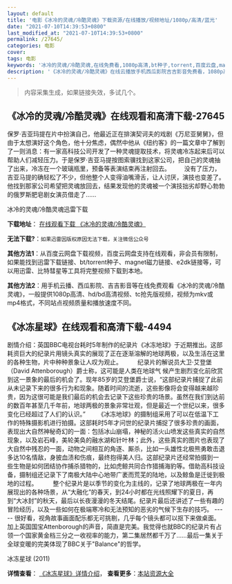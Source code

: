 ```yaml
---
layout: default
title: '电影《冰冷的灵魂/冷酷灵魂》下载资源/在线播放/视频地址/1080p/高清/蓝光'
date: "2021-07-10T14:39:53+0800"
last_modified_at: "2021-07-10T14:39:53+0800"
permalink: /27645/
categories: 电影
cover:
tags: 电影
keywords: '冰冷的灵魂/冷酷灵魂,在线免费看,1080p高清,bt种子,torrent,百度云盘,magnet,磁力链,迅雷下载资源'
description: '《冰冷的灵魂/冷酷灵魂》在线云播放手机西瓜影院吉吉影音免费看，1080p高清bd/hd未删减完整版和tc抢先枪版，mkv/mp4格式，附带bt/torrent种子、magnet/磁力链、百度云盘、网盘资源迅雷下载链接'
---
```


>内容采集生成，如果链接失效，多试几个。


## 《冰冷的灵魂/冷酷灵魂》在线观看和高清下载-27645

保罗·吉亚玛提在片中扮演自己，他最近正在排演契诃夫的戏剧《万尼亚舅舅》，但由于太想演好这个角色，他十分焦虑，偶然中他从《纽约客》的一篇文章中了解到了一则消息：有一家高科技公司开发了一种灵魂提取技术，将灵魂冷冻起来后可以帮助人们减轻压力。于是保罗&middot;吉亚马提按图索骥找到这家公司，把自己的灵魂抽了出来，冷冻在一个玻璃瓶里，预备等表演结束再注射回去。 　　没有了压力，吉亚马提的确轻松了不少，但他整个人变得油嘴滑舌，让人讨厌，演技也变差了。他找到那家公司希望把灵魂放回去，结果发现他的灵魂被一个演技拙劣却野心勃勃的俄罗斯肥皂剧女演员借走了&hellip;…


冰冷的灵魂/冷酷灵魂迅雷下载

**下载地址**： [在线观看下载 《冰冷的灵魂/冷酷灵魂》](https://www.993dy.com//vod-detail-id-20813.html) 


**无法下载?**：`如果迅雷因版权原因无法下载，关注微信公众号 `

**其他方法1**：从百度云网盘下载视频，百度云网盘支持在线观看，非会员有限制，如果能找到迅雷下载链接、bt/torrent种子、magnet磁力链接、e2dk链接等，可以用迅雷、比特彗星等工具将完整视频下载到本地。

**其他方法2**：用手机云播、西瓜影院、吉吉影音等在线免费观看《冰冷的灵魂/冷酷灵魂》，一般提供1080p高清、hd/bd高清视频、tc抢先版视频，视频为mkv或mp4格式，不同站点视频质量和播放速度不同。


## 《冰冻星球》在线观看和高清下载-4494

剧情介绍：英国BBC电视台耗时5年制作的纪录片《冰冻地球》于近期推出。这部耗资巨大的纪录片用镜头真实的展现了正在逐渐溶解的地球两极，以及生活在这里的各种生物，片中种种景象让人叹为观止。  　　纪录片的解说员大卫·艾登堡（David Attenborough）爵士称，这可能是人类在地球气 候产生剧烈变化前欣赏到这一景象的最后的机会了。现年85岁的艾登堡爵士说，“这部纪录片捕捉了此前从未记录下来的很多行为和现象。随着时间的流逝，这些影像将会变得越来越珍贵，因为这很可能是我们最后的机会去记录下这些珍贵的场景。虽然在我们到达前的数百年甚至几千年前，地球两极的景象非常壮观，但是最近一个世纪以来，很多变化已经超过了人们的认识。”  　　《冰冻地球》的摄制组采用了可以在低温下工作的特殊摄影机进行拍摄。这部耗时5年才问世的纪录片捕捉了很多珍贵的画面，表现出大自然神秘奇幻的一面：包括冰山崩塌，神秘的活火山喷发这些真实的自然现象，以及岩石峰，美轮美奂的融水湖和针叶林；此外，这些真实的图片也表现了大自然中残忍的一面，动物之间相互的角逐、厮杀，比如一头雄性北极熊勇敢击退多达10名情敌，身披血渍和伤痕，最终抱得美人归。这部纪录片还经常拍摄到一些生物是如何团结协作捕杀猎物的，比如虎鲸共同合作猎捕海豹等。借助高科技设备，摄制组还记录下了南极大陆中心地带广袤而荒芜的陆地，以及鲸鱼是迁徙到极地的过程。  　　整个纪录片是以季节的变化为主线的，记录了地球两极在一年内展现出的各种场景，从“大融化”的春天，到24小时都在光线照耀下的夏日，再到“大冰封”的秋天，最后以长夜漫漫的冬天结尾。纪录片最后还讲述了一些有趣的冒险经历，以及一些如何在极端寒冷和无法预知的恶劣的气候下生存的技巧。 ----- 很好看，视角故事画面配乐都无可挑剔，几乎每个镜头都可以抠下来做桌面。加上英国国宝Attenborough的声音，简直是完美。我觉得也就BBC的纪录片有占领一个国家黄金档三分之一收视率的能力，第二集居然都千万了……最后一集关于全球变暖的完美体现了BBC关于"Balance"的哲学。


冰冻星球 (2011)

**详情查看**： [《冰冻星球》详情介绍](/movie/4494/)， **查看更多**：[本站资源大全](/movie/t/all/)

